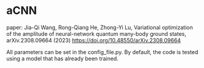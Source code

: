 # aCNN
paper: Jia-Qi Wang, Rong-Qiang He, Zhong-Yi Lu, Variational optimization of the amplitude of neural-network quantum many-body ground states, arXiv.2308.09664 (2023) https://doi.org/10.48550/arXiv.2308.09664

All parameters can be set in the config_file.py. By default, the code is tested using a model that has already been trained.
